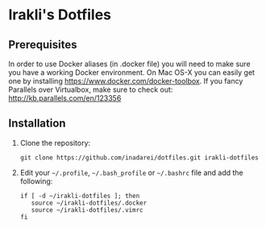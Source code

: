 Irakli's Dotfiles
========

## Prerequisites

In order to use Docker aliases (in .docker file) you will need to make sure you have a working Docker environment. On Mac OS-X you can easily get one by installing https://www.docker.com/docker-toolbox. If you fancy Parallels over Virtualbox, make sure to check out: http://kb.parallels.com/en/123356


## Installation

1. Clone the repository:
    
    ```console
    git clone https://github.com/inadarei/dotfiles.git irakli-dotfiles
    ```
2. Edit your `~/.profile`, `~/.bash_profile` or `~/.bashrc` file and add the following:

    ```
    if [ -d ~/irakli-dotfiles ]; then
       source ~/irakli-dotfiles/.docker
       source ~/irakli-dotfiles/.vimrc
    fi
    ```
